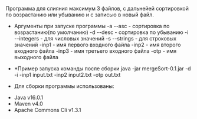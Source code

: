 Программа для слияния максимум 3 файлов, с дальнейей сортировкой по возрастанию или убыванию и с записью в новый файл.


* Аргументы при запуске программы
-a --asc - сортировка по возрастанию(по умолчанию)
-d --desc - сортировка по убыванию
-i --integers - для числовых значений 
-s --strings - для строковых значений
-inp1 <arg> - имя первого входного файла
-inp2 <arg> - имя второго входного файла
-inp3 <arg> - имя третьего входного файла
-otp <arg> - имя выходного файла

* *Пример запуска команды после сборки 
java -jar mergeSort-0.1.jar -d -i -inp1 input.txt -inp2 input2.txt -otp out.txt

* Для сборки программы использованы:
- Java v16.0.1
- Maven v4.0
- Apache Commons Cli v1.3.1